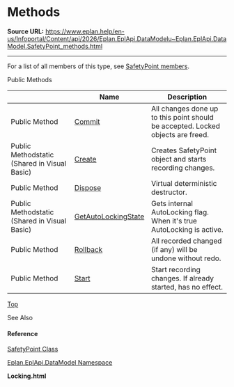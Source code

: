 # Methods

**Source URL:** https://www.eplan.help/en-us/Infoportal/Content/api/2026/Eplan.EplApi.DataModelu~Eplan.EplApi.DataModel.SafetyPoint_methods.html

---

For a list of all members of this type, see [SafetyPoint members](Eplan.EplApi.DataModelu~Eplan.EplApi.DataModel.SafetyPoint_members.html).

Public Methods

|  | Name | Description |
| --- | --- | --- |
| Public Method | [Commit](Eplan.EplApi.DataModelu~Eplan.EplApi.DataModel.SafetyPoint~Commit.html) | All changes done up to this point should be accepted. Locked objects are freed. |
| Public Methodstatic (Shared in Visual Basic) | [Create](Eplan.EplApi.DataModelu~Eplan.EplApi.DataModel.SafetyPoint~Create.html) | Creates SafetyPoint object and starts recording changes. |
| Public Method | [Dispose](Eplan.EplApi.DataModelu~Eplan.EplApi.DataModel.SafetyPoint~Dispose().html) | Virtual deterministic destructor. |
| Public Methodstatic (Shared in Visual Basic) | [GetAutoLockingState](Eplan.EplApi.DataModelu~Eplan.EplApi.DataModel.SafetyPoint~GetAutoLockingState.html) | Gets internal AutoLocking flag. When it's true AutoLocking is active. |
| Public Method | [Rollback](Eplan.EplApi.DataModelu~Eplan.EplApi.DataModel.SafetyPoint~Rollback.html) | All recorded changed (if any) will be undone without redo. |
| Public Method | [Start](Eplan.EplApi.DataModelu~Eplan.EplApi.DataModel.SafetyPoint~Start.html) | Start recording changes. If already started, has no effect. |

[Top](#top)

See Also

#### Reference

[SafetyPoint Class](Eplan.EplApi.DataModelu~Eplan.EplApi.DataModel.SafetyPoint.html)
  
[Eplan.EplApi.DataModel Namespace](Eplan.EplApi.DataModelu~Eplan.EplApi.DataModel_namespace.html)
  
**Locking.html**